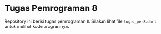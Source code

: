 # Tugas Pemrograman 8

Repository ini berisi tugas pemrograman 8. Silakan lihat file `tugas_per8.dart` untuk melihat kode programnya.
